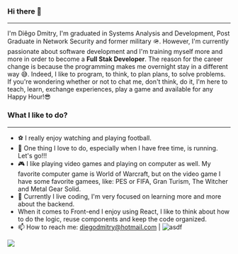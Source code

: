 ### Hi there 👋
---
I'm Diêgo Dmitry, I'm graduated in Systems Analysis and Development, Post Graduate in Network Security and former military 🪖. However, I'm currently passionate about software development and I'm training myself more and more in order to become a **Full Stak Developer**. The reason for the career change is because the programming makes me overnight stay in a different way 😅. Indeed, I like to program, to think, to plan plans, to solve problems.
If you're wondering whether or not to chat me, don't think, do it, I'm here to teach, learn, exchange experiences, play a game and available for any Happy Hour!😎

### What I like to do?
---
* ⚽ I really enjoy watching and playing football.
* 🏃 One thing I love to do, especially when I have free time, is running. Let's go!!!
* 🎮 I like playing video games and playing on computer as well. My favorite computer game is World of Warcraft, but on the video game I have some favorite gamees, like: PES or FIFA, Gran Turism, The Witcher and Metal Gear Solid. 
* 🌱 Currently I live coding, I'm very focused on learning more and more about the backend.
* When it comes to Front-end I enjoy using React, I like to think about how to do the logic, reuse components and keep the code organized.
* 📫 How to reach me: diegodmitry@hotmail.com | ![asdf]({})

<img src="https://img.shields.io/badge/LinkedIn-0077B5?style=for-the-badge&logo=linkedin&logoColor=white" />


<br />

<!--
**diegodmitry/diegodmitry** is a ✨ _special_ ✨ repository because its `README.md` (this file) appears on your GitHub profile.

Here are some ideas to get you started:

- 🔭 I’m currently working on ...
-  I’m currently learning ...
- 👯 I’m looking to collaborate on ...
- 🤔 I’m looking for help with ...
- 💬 Ask me about ...
- 
- 😄 Pronouns: ...
- ⚡ Fun fact: ...
-->
